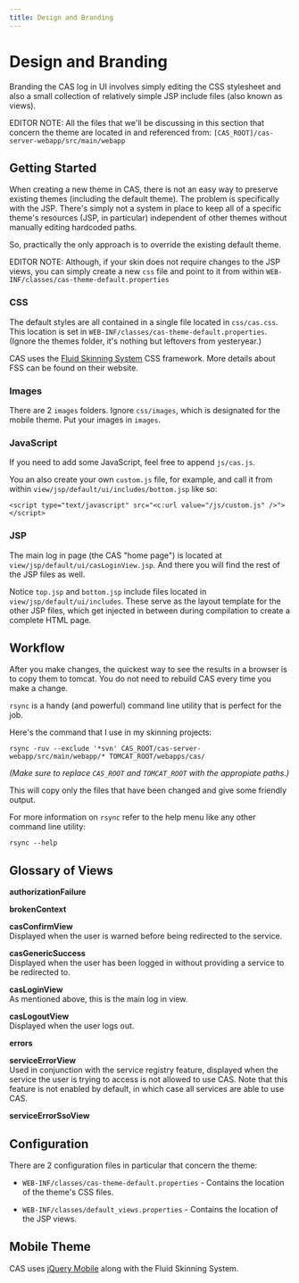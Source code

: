 ```yaml
---
title: Design and Branding
---
```


# Design and Branding

Branding the CAS log in UI involves simply editing the CSS stylesheet and also a small collection of relatively simple JSP include files (also known as views).

EDITOR NOTE: All the files that we'll be discussing in this section that concern the theme are located in and referenced from: `[CAS_ROOT]/cas-server-webapp/src/main/webapp`

## Getting Started

When creating a new theme in CAS, there is not an easy way to preserve existing themes (including the default theme). The problem is specifically with the JSP. There's simply not a system in place to keep all of a specific theme's resources (JSP, in particular) independent of other themes without manually editing hardcoded paths.

So, practically the only approach is to override the existing default theme.

EDITOR NOTE: Although, if your skin does not require changes to the JSP views, you can simply create a new `css` file and point to it from within `WEB-INF/classes/cas-theme-default.properties`

### CSS

The default styles are all contained in a single file located in `css/cas.css`. This location is set in `WEB-INF/classes/cas-theme-default.properties`. (Ignore the themes folder, it's nothing but leftovers from yesteryear.)

CAS uses the [Fluid Skinning System]() CSS framework. More details about FSS can be found on their website.

[Fluid Skinning System]: http://wiki.fluidproject.org/display/fluid/Fluid+Skinning+System+%28FSS%29

### Images

There are 2 `images` folders. Ignore `css/images`, which is designated for the mobile theme. Put your images in `images`.

### JavaScript

If you need to add some JavaScript, feel free to append `js/cas.js`.

You an also create your own `custom.js` file, for example, and call it from within `view/jsp/default/ui/includes/bottom.jsp` like so:

	<script type="text/javascript" src="<c:url value="/js/custom.js" />"></script>

### JSP

The main log in page (the CAS "home page") is located at `view/jsp/default/ui/casLoginView.jsp`. And there you will find the rest of the JSP files as well.

Notice `top.jsp` and `bottom.jsp` include files located in `view/jsp/default/ui/includes`. These serve as the layout template for the other JSP files, which get injected in between during compilation to create a complete HTML page.

## Workflow

After you make changes, the quickest way to see the results in a browser is to copy them to tomcat. You do not need to rebuild CAS every time you make a change.

`rsync` is a handy (and powerful) command line utility that is perfect for the job.

Here's the command that I use in my skinning projects:

	rsync -ruv --exclude '*svn' CAS_ROOT/cas-server-webapp/src/main/webapp/* TOMCAT_ROOT/webapps/cas/

*(Make sure to replace `CAS_ROOT` and `TOMCAT_ROOT` with the appropiate paths.)*

This will copy only the files that have been changed and give some friendly output.

For more information on 	`rsync` refer to the help menu like any other command line utility:

	rsync --help

## Glossary of Views

**authorizationFailure**  

**brokenContext**  

**casConfirmView**  
Displayed when the user is warned before being redirected to the service.

**casGenericSuccess**  
Displayed when the user has been logged in without providing a service to be redirected to.

**casLoginView**  
As mentioned above, this is the main log in view.

**casLogoutView**  
Displayed when the user logs out.

**errors** 

**serviceErrorView**  
Used in conjunction with the service registry feature, displayed when the service the user is trying to access is not allowed to use CAS. Note that this feature is not enabled by default, in which case all services are able to use CAS.

**serviceErrorSsoView**   

## Configuration

There are 2 configuration files in particular that concern the theme:

* `WEB-INF/classes/cas-theme-default.properties` - Contains the location of the theme's CSS files.

* `WEB-INF/classes/default_views.properties` - Contains the location of the JSP views.

## Mobile Theme

CAS uses [jQuery Mobile]() along with the Fluid Skinning System.

[jQuery Mobile]: http://jquerymobile.com/